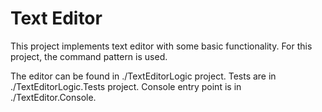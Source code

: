 # Text Editor

This project implements text editor with some basic functionality. For this project, the command pattern is used.

The editor can be found in ./TextEditorLogic project.
Tests are in ./TextEditorLogic.Tests project.
Console entry point is in ./TextEditor.Console.
